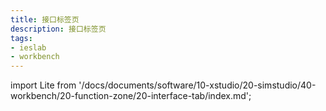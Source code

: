 ```yaml
---
title: 接口标签页
description: 接口标签页
tags:
- ieslab
- workbench
---
```


import Lite from '/docs/documents/software/10-xstudio/20-simstudio/40-workbench/20-function-zone/20-interface-tab/index.md';

<Lite />
